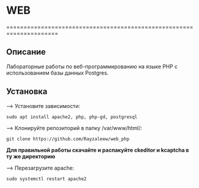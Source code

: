 # WEB
=====================================================================
## Описание
Лабораторные работы по веб-программированию на языке PHP с использованием базы данных Postgres.

## Установка

--> Установите зависимости:

    sudo apt install apache2, php, php-gd, postgresql

--> Клонируйте репозиторий в папку /var/www/html/:

    git clone https://github.com/Rayzaleew/web_php
    

**Для правильной работы скачайте и распакуйте ckeditor и kcaptcha в ту же директорию**

--> Перезагрузите apache:

    sudo systemctl restart apache2

